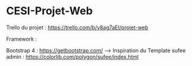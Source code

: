 # CESI-Projet-Web

Trello du projet : https://trello.com/b/v8ag7aEI/projet-web

Framework :

Bootstrap 4 : https://getbootstrap.com/
--> Inspiration du Template sufee admin : https://colorlib.com/polygon/sufee/index.html
